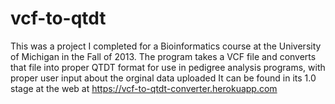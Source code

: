 vcf-to-qtdt
===========
This was a project I completed for a Bioinformatics course at the University of Michigan in the Fall of 2013.
The program takes a VCF file and converts that file into proper QTDT format for use in pedigree analysis programs, with proper user input about the orginal data uploaded
It can be found in its 1.0 stage at the web at https://vcf-to-qtdt-converter.herokuapp.com
